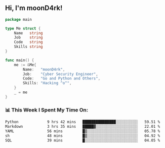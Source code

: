 <h2> Hi, I'm moonD4rk!</h2>

```go
package main

type Me struct {
	Name   string
	Job    string
	Code   string
	Skills string
}

func main() {
	me := &Me{
		Name:   "moonD4rk",
		Job:    "Cyber Security Engineer",
		Code:   "Go and Python and Others",
		Skills: "Hacking ^o^",
	}
	_ = me
}
```

<h3>📊 This Week I Spent My Time On:</h3>
<!-- <img align='right' src="https://github-readme-stats.vercel.app/api?username=moond4rk&show_icons=true&theme=radical", width="300" height="150"> -->

<!--START_SECTION:waka-->

```txt
Python             9 hrs 42 mins   ███████████████░░░░░░░░░░   59.51 %
Markdown           3 hrs 35 mins   █████▓░░░░░░░░░░░░░░░░░░░   22.01 %
YAML               56 mins         █▒░░░░░░░░░░░░░░░░░░░░░░░   05.78 %
sh                 48 mins         █▒░░░░░░░░░░░░░░░░░░░░░░░   04.92 %
SQL                39 mins         █░░░░░░░░░░░░░░░░░░░░░░░░   04.05 %
```

<!--END_SECTION:waka-->

